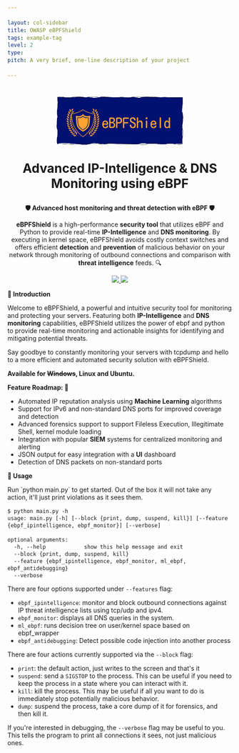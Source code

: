 ```yaml
---

layout: col-sidebar
title: OWASP eBPFShield
tags: example-tag
level: 2
type: 
pitch: A very brief, one-line description of your project

---
```


<h1 align="center">
 <a><img alt="cgapp logo" src="https://github.com/sagarbhure/certificates/blob/main/ebpf%20-%20Copy.PNG" width="284px"/></a> <br/>
  <p>Advanced IP-Intelligence & DNS Monitoring using eBPF</p>
</h1>
<p align="center"><b>🛡️ Advanced host monitoring and threat detection with eBPF 🛡️</b></p>

<p align="center"><b>eBPFShield</b> is a high-performance <b>security tool</b> that utilizes eBPF and Python to provide real-time <b>IP-Intelligence</b> and <b>DNS monitoring</b>. By executing in kernel space, eBPFShield avoids costly context switches and offers efficient <b>detection</b> and <b>prevention</b> of malicious behavior on your network through monitoring of outbound connections and comparison with <b>threat intelligence</b> feeds. 🔍 </p>
<div align='center'>
<a href='https://github.com/sagarbhure/eBPFShield/releases'>
  
<img src='https://img.shields.io/github/v/release/chroline/well_app?color=%23FDD835&label=version&style=for-the-badge'>
  
</a>
  
<a href='https://github.com/sagarbhure/eBPFShield/blob/main/LICENSE'>
  
<img src='https://img.shields.io/github/license/chroline/well_app?style=for-the-badge'>
</a>

</div>

<p align="left"><b>📝 Introduction</b></p>
Welcome to eBPFShield, a powerful and intuitive security tool for monitoring and protecting your servers. Featuring both <b>IP-Intelligence</b> and <b>DNS monitoring</b> capabilities, eBPFShield utilizes the power of ebpf and python to provide real-time monitoring and actionable insights for identifying and mitigating potential threats.

Say goodbye to constantly monitoring your servers with tcpdump and hello to a more efficient and automated security solution with eBPFShield.

**Available for ~~Windows~~, Linux and Ubuntu.**

**Feature Roadmap: 📅**

- Automated IP reputation analysis using **Machine Learning** algorithms
- Support for IPv6 and non-standard DNS ports for improved coverage and detection
- Advanced forensics support to support Fileless Execution, Illegitimate Shell, kernel module loading
- Integration with popular **SIEM** systems for centralized monitoring and alerting
- JSON output for easy integration with a **UI** dashboard
- Detection of DNS packets on non-standard ports


<p align="left"><b>🚀 Usage</b></p>
 Run `python main.py` to get started. Out of the box it will not take any action, it'll just print violations as it sees them.

```
$ python main.py -h
usage: main.py [-h] [--block {print, dump, suspend, kill}] [--feature {ebpf_ipintelligence, ebpf_monitor}] [--verbose]

optional arguments:
  -h, --help            show this help message and exit
  --block {print, dump, suspend, kill}
  --feature {ebpf_ipintelligence, ebpf_monitor, ml_ebpf, ebpf_antidebugging}
  --verbose

```

There are four options supported under `--features` flag:
  - `ebpf_ipintelligence`: monitor and block outbound connections against IP threat intelligence lists using tcp/udp and ipv4.
  - `ebpf_monitor`: displays all DNS queries in the system. 
  - `ml_ebpf`: runs decision tree on user/kernel space based on ebpf_wrapper
  - `ebpf_antidebugging`: Detect possible code injection into another process
  
There are four actions currently supported via the `--block` flag:
- `print`: the default action, just writes to the screen and that's it
- `suspend`: send a `SIGSTOP` to the process. This can be useful if you need to keep the process in a state where you can interact with it.
- `kill`: kill the process. This may be useful if all you want to do is immediately stop potentially malicious behavior.
- `dump`: suspend the process, take a core dump of it for forensics, and then kill it.

If you're interested in debugging, the `--verbose` flag may be useful to you. This tells the program to print all connections it sees, not just malicious ones.

